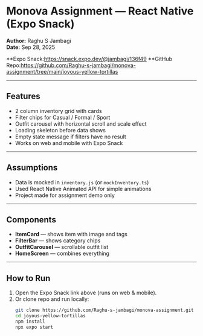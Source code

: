 # Monova Assignment — React Native (Expo Snack)

**Author:** Raghu S Jambagi  
**Date:** Sep 28, 2025  

**Expo Snack:https://snack.expo.dev/@jambagi/136f49
**GitHub Repo:https://github.com/Raghu-s-jambagi/monova-assignment/tree/main/joyous-yellow-tortillas  

---

## Features
- 2 column inventory grid with cards  
- Filter chips for Casual / Formal / Sport  
- Outfit carousel with horizontal scroll and scale effect  
- Loading skeleton before data shows  
- Empty state message if filters have no result  
- Works on web and mobile with Expo Snack  

---

## Assumptions
- Data is mocked in `inventory.js` (or `mockInventory.ts`)  
- Used React Native Animated API for simple animations  
- Project made for assignment demo only  

---

## Components
- **ItemCard** — shows item with image and tags  
- **FilterBar** — shows category chips  
- **OutfitCarousel** — scrollable outfit list  
- **HomeScreen** — combines everything  

---

## How to Run
1. Open the Expo Snack link above (runs on web & mobile).  
2. Or clone repo and run locally:
   ```bash
   git clone https://github.com/Raghu-s-jambagi/monova-assignment.git
   cd joyous-yellow-tortillas
   npm install
   npx expo start
